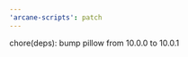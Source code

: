 ```yaml
---
'arcane-scripts': patch
---
```


<!-- markdownlint-disable MD041 -->chore(deps): bump pillow from 10.0.0 to 10.0.1

